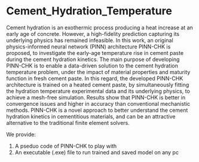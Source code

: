 # Cement_Hydration_Temperature
Cement hydration is an exothermic process producing a heat increase at an early age of concrete. However, a high-fidelity prediction capturing its underlying physics has remained infeasible. In this work, an original physics-informed neural network (PINN) architecture PINN-CHK is proposed, to investigate the early-age temperature rise in cement paste during the cement hydration kinetics. The main purpose of developing PINN-CHK is to enable a data-driven solution to the cement hydration temperature problem, under the impact of material properties and maturity function in fresh cement paste. In this regard, the developed PINN-CHK architecture is trained on a heated cement paste, by simultaneously fitting the hydration temperature experimental data and its underlying physics, to achieve a mesh-free simulation. Results show that PINN-CHK is better in convergence issues and higher in accuracy than conventional mechanistic methods. PINN-CHK is a novel approach to better understand the cement hydration kinetics in cementitious materials, and can be an attractive alternative to the traditional finite element solvers.

We provide:
1. A pseduo code of PINN-CHK to play with
2. An executable (.exe) file to run trained and saved model on any pc
